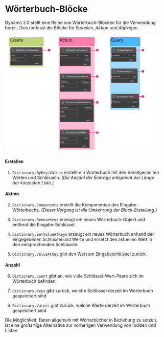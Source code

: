 # Wörterbuch-Blöcke

Dynamo 2.0 stellt eine Reihe von Wörterbuch-Blöcken für die Verwendung bereit. Dies umfasst die Blöcke für _Erstellen, Aktion und Abfragen_.

![](../images/5-5/2/dictionarynodes-nodes.jpg)

#### Erstellen

1. `Dictionary.ByKeysValues` erstellt ein Wörterbuch mit den bereitgestellten Werten und Schlüsseln. _(Die Anzahl der Einträge entspricht der Länge der kürzesten Liste.)_

#### Aktion

2. `Dictionary.Components` erstellt die Komponenten des Eingabe-Wörterbuchs. _(Dieser Vorgang ist die Umkehrung der Block-Erstellung.)_

3. `Dictionary.RemoveKeys` erzeugt ein neues Wörterbuch-Objekt und entfernt die Eingabe-Schlüssel.

4. `Dictionary.SetValueAtKeys` erzeugt ein neues Wörterbuch anhand der eingegebenen Schlüssel und Werte und ersetzt den aktuellen Wert in den entsprechenden Schlüsseln.

5. `Dictionary.ValueAtKey` gibt den Wert am Eingabeschlüssel zurück.

#### Anzahl

6. `Dictionary.Count` gibt an, wie viele Schlüssel-Wert-Paare sich im Wörterbuch befinden.

7. `Dictionary.Keys` gibt zurück, welche Schlüssel derzeit im Wörterbuch gespeichert sind.

8. `Dictionary.Values` gibt zurück, welche Werte derzeit im Wörterbuch gespeichert sind.

Die Möglichkeit, Daten allgemein mit Wörterbücher in Beziehung zu setzen, ist eine großartige Alternative zur vorherigen Verwendung von Indizen und Listen.
